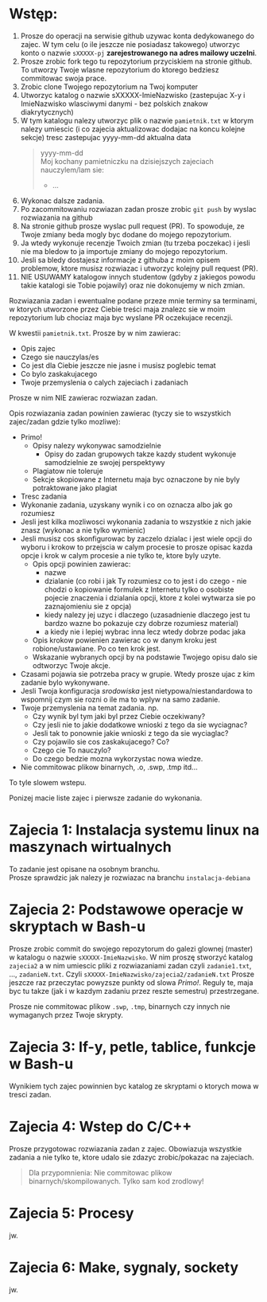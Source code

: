 # Wstęp:
1. Prosze do operacji na serwisie github uzywac konta dedykowanego do zajec. W tym celu (o ile jeszcze nie posiadasz takowego) utworzyc konto o nazwie `sXXXXX-pj` **zarejestrowanego na adres mailowy uczelni**.
1. Prosze zrobic fork tego tu repozytorium przyciskiem na stronie github. To utworzy Twoje wlasne repozytorium do ktorego bedziesz commitowac swoja prace.
1. Zrobic clone Twojego repozytorium na Twoj komputer
1. Utworzyc katalog o nazwie sXXXXX-ImieNazwisko (zastepujac X-y i ImieNazwisko wlasciwymi danymi - bez polskich znakow diakrytycznych)
1. W tym katalogu nalezy utworzyc plik o nazwie `pamietnik.txt` w ktorym nalezy umiescic (i co zajecia aktualizowac dodajac na koncu kolejne sekcje) tresc zastepujac yyyy-mm-dd aktualna data
    > yyyy-mm-dd  
	> Moj kochany pamietniczku na dzisiejszych zajeciach nauczylem/lam sie:
    > - ...
1. Wykonac dalsze zadania.
1. Po zacommitowaniu rozwiazan zadan prosze zrobic `git push` by wyslac rozwiazania na github
1. Na stronie github prosze wyslac pull request (PR). To spowoduje, ze Twoje zmiany beda mogly byc dodane do mojego repozytorium.
1. Ja wtedy wykonuje recenzje Twoich zmian (tu trzeba poczekac) i jesli nie ma bledow to ja importuje zmiany do mojego repozytorium.
1. Jesli sa bledy dostajesz informacje z githuba z moim opisem problemow, ktore musisz rozwiazac i utworzyc kolejny pull request (PR).
1. NIE USUWAMY katalogow innych studentow (gdyby z jakiegos powodu takie katalogi sie Tobie pojawily) oraz nie dokonujemy w nich zmian.

Rozwiazania zadan i ewentualne podane przeze mnie terminy sa terminami, w ktorych utworzone przez Ciebie treści maja znalezc sie w moim repozytorium lub chociaz maja byc wyslane PR oczekujace recenzji.

W kwestii `pamietnik.txt`. Prosze by w nim zawierac:
- Opis zajec
- Czego sie nauczylas/es
- Co jest dla Ciebie jeszcze nie jasne i musisz poglebic temat
- Co bylo zaskakujacego
- Twoje przemyslenia o calych zajeciach i zadaniach

Prosze w nim NIE zawierac rozwiazan zadan.

Opis rozwiazania zadan powinien zawierac (tyczy sie to wszystkich zajec/zadan gdzie tylko mozliwe):
- Primo!
  - Opisy nalezy wykonywac samodzielnie
    - Opisy do zadan grupowych takze kazdy student wykonuje samodzielnie ze swojej perspektywy
  - Plagiatow nie toleruje
  - Sekcje skopiowane z Internetu maja byc oznaczone by nie byly potraktowane jako plagiat
- Tresc zadania
- Wykonanie zadania, uzyskany wynik i co on oznacza albo jak go rozumiesz
- Jesli jest kilka mozliwosci wykonania zadania to wszystkie z nich jakie znasz (wykonac a nie tylko wymienic)
- Jesli musisz cos skonfigurowac by zaczelo dzialac i jest wiele opcji do wyboru i krokow to przejscia w calym procesie to prosze opisac kazda opcje i krok w calym procesie a nie tylko te, ktore byly uzyte.
  - Opis opcji powinien zawierac:
    - nazwe
    - dzialanie (co robi i jak Ty rozumiesz co to jest i do czego - nie chodzi o kopiowanie formulek z Internetu tylko o osobiste pojecie znaczenia i dzialania opcji, ktore z kolei wytwarza sie po zaznajomieniu sie z opcja)
    - kiedy nalezy jej uzyc i dlaczego (uzasadnienie dlaczego jest tu bardzo wazne bo pokazuje czy dobrze rozumiesz material)
    - a kiedy nie i lepiej wybrac inna lecz wtedy dobrze podac jaka
  - Opis krokow powienien zawierac co w danym kroku jest robione/ustawiane. Po co ten krok jest.
  - Wskazanie wybranych opcji by na podstawie Twojego opisu dalo sie odtworzyc Twoje akcje.
- Czasami pojawia sie potrzeba pracy w grupie. Wtedy prosze ujac z kim zadanie bylo wykonywane.
- Jesli Twoja konfiguracja *srodowiska* jest nietypowa/niestandardowa to wspomnij czym sie rozni o ile ma to wplyw na samo zadanie.
- Twoje przemyslenia na temat zadania. np.
  - Czy wynik byl tym jaki byl przez Ciebie oczekiwany?
  - Czy jesli nie to jakie dodatkowe wnioski z tego da sie wyciagnac?
  - Jesli tak to ponownie jakie wnioski z tego da sie wyciaglac?
  - Czy pojawilo sie cos zaskakujacego? Co?
  - Czego cie To nauczylo?
  - Do czego bedzie mozna wykorzystac nowa wiedze.
- Nie commitowac plikow binarnych, .o, .swp, .tmp itd...

To tyle slowem wstepu.

Ponizej macie liste zajec i pierwsze zadanie do wykonania.

# Zajecia 1: Instalacja systemu linux na maszynach wirtualnych
To zadanie jest opisane na osobnym branchu.  
Prosze sprawdzic jak nalezy je rozwiazac na branchu `instalacja-debiana`  

# Zajecia 2: Podstawowe operacje w skryptach w Bash-u
Prosze zrobic commit do swojego repozytorum do galezi glownej (master) w katalogu o nazwie `sXXXXX-ImieNazwisko`. W nim proszę stworzyć katalog `zajecia2` a w nim umiescic pliki z rozwiazaniami zadan czyli `zadanie1.txt`, ..., `zadanieN.txt`. Czyli `sXXXXX-ImieNazwisko/zajecia2/zadanieN.txt`
Prosze jeszcze raz przeczytac powyzsze punkty od slowa *Primo!*. Reguly te, maja byc tu takze (jak i w kazdym zadaniu przez reszte semestru) przestrzegane.

Prosze nie commitowac plikow `.swp`, `.tmp`, binarnych czy innych nie wymaganych przez Twoje skrypty.

# Zajecia 3: If-y, petle, tablice, funkcje w Bash-u
Wynikiem tych zajec powinnien byc katalog ze skryptami o ktorych mowa w tresci zadan.

# Zajecia 4: Wstep do C/C++
Prosze przygotowac rozwiazania zadan z zajec. Obowiazuja wszystkie zadania a nie tylko te, ktore udalo sie zdazyc zrobic/pokazac na zajeciach.

> Dla przypomnienia: Nie commitowac plikow binarnych/skompilowanych. Tylko sam kod zrodlowy!

# Zajecia 5: Procesy
jw.

# Zajecia 6: Make, sygnaly, sockety
jw.

